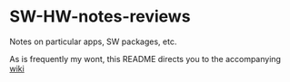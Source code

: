 # SW-HW-notes-reviews
Notes on particular apps, SW packages, etc.

As is frequently my wont, this README directs you to the accompanying [wiki](../../wiki)
